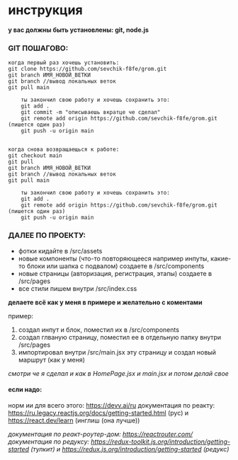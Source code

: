 # инструкция

**у вас должны быть установлены: git, node.js**

### GIT ПОШАГОВО:

    когда первый раз хочешь установить:
    git clone https://github.com/sevchik-f8fe/grom.git
    git branch ИМЯ_НОВОЙ_ВЕТКИ
    git branch //вывод локальных веток
    git pull main

        ты закончил свою работу и хочешь сохранить это:
        git add .
        git commit -m "описываешь вкратце че сделал"
        git remote add origin https://github.com/sevchik-f8fe/grom.git (пишется один раз)
        git push -u origin main


    когда снова возвращаещься к работе:
    git checkout main
    git pull
    git branch ИМЯ_НОВОЙ_ВЕТКИ
    git branch //вывод локальных веток
    git pull main

        ты закончил свою работу и хочешь сохранить это:
        git add .
        git remote add origin https://github.com/sevchik-f8fe/grom.git (пишется один раз)
        git push -u origin main

### ДАЛЕЕ ПО ПРОЕКТУ:

- фотки кидайте в /src/assets
- новые компоненты (что-то повторяющееся например инпуты, какие-то блоки или шапка с подвалом) создаете в /src/components
- новые страницы (авторизация, регистрация, этапы) создаете в /src/pages
- все стили пишем внутри /src/index.css

**делаете всё как у меня в примере и желательно с коментами**

пример:

1. создал инпут и блок, поместил их в /src/components
2. создал глваную страницу, поместил ее в отдельную папку внутри /src/pages
3. импортировал внутри /src/main.jsx эту страницу и создал новый маршрут (как у меня)

_смотри че я сделал и как в HomePage.jsx и main.jsx и потом делай свое_

#### если надо:

норм ии для всего этого: https://devv.ai/ru
документация по реакту: https://ru.legacy.reactjs.org/docs/getting-started.html (рус) и https://react.dev/learn (инглиш (она лучше))

_документация по реакт-роутер-дом: https://reactrouter.com/_
_документация по редуксу: https://redux-toolkit.js.org/introduction/getting-started (тулкит) и https://redux.js.org/introduction/getting-started (редукс)_
